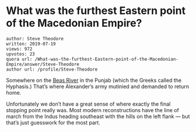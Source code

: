 # What was the furthest Eastern point of the Macedonian Empire?

	author: Steve Theodore
	written: 2019-07-19
	views: 972
	upvotes: 23
	quora url: /What-was-the-furthest-Eastern-point-of-the-Macedonian-Empire/answer/Steve-Theodore
	author url: /profile/Steve-Theodore


Somewhere on the [Beas River](https://en.m.wikipedia.org/wiki/Beas_River) in the Punjab (which the Greeks called the Hyphasis.) That’s where Alexander’s army mutinied and demanded to return home.

Unfortunately we don’t have a great sense of where exactly the final stopping point really was. Most modern reconstructions have the line of march from the Indus heading southeast with the hills on the left flank — but that’s just guesswork for the most part.

